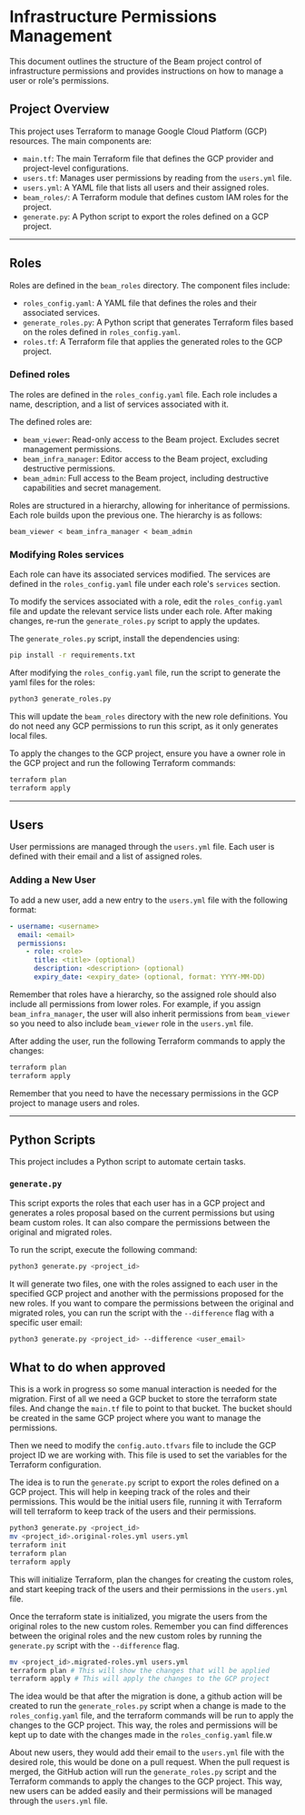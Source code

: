 <!--
    Licensed to the Apache Software Foundation (ASF) under one
    or more contributor license agreements.  See the NOTICE file
    distributed with this work for additional information
    regarding copyright ownership.  The ASF licenses this file
    to you under the Apache License, Version 2.0 (the
    "License"); you may not use this file except in compliance
    with the License.  You may obtain a copy of the License at

      http://www.apache.org/licenses/LICENSE-2.0

    Unless required by applicable law or agreed to in writing,
    software distributed under the License is distributed on an
    "AS IS" BASIS, WITHOUT WARRANTIES OR CONDITIONS OF ANY
    KIND, either express or implied.  See the License for the
    specific language governing permissions and limitations
    under the License.
-->

# Infrastructure Permissions Management

This document outlines the structure of the Beam project control of infrastructure permissions and provides instructions on how to manage a user or role's permissions.

## Project Overview

This project uses Terraform to manage Google Cloud Platform (GCP) resources. The main components are:

- `main.tf`: The main Terraform file that defines the GCP provider and project-level configurations.
- `users.tf`: Manages user permissions by reading from the `users.yml` file.
- `users.yml`: A YAML file that lists all users and their assigned roles.
- `beam_roles/`: A Terraform module that defines custom IAM roles for the project.
- `generate.py`: A Python script to export the roles defined on a GCP project.

---

## Roles

Roles are defined in the `beam_roles` directory. The component files include:

- `roles_config.yaml`: A YAML file that defines the roles and their associated services.
- `generate_roles.py`: A Python script that generates Terraform files based on the roles defined in `roles_config.yaml`.
- `roles.tf`: A Terraform file that applies the generated roles to the GCP project.

### Defined roles

The roles are defined in the `roles_config.yaml` file. Each role includes a name, description, and a list of services associated with it.

The defined roles are:

- `beam_viewer`: Read-only access to the Beam project. Excludes secret management permissions.
- `beam_infra_manager`: Editor access to the Beam project, excluding destructive permissions.
- `beam_admin`: Full access to the Beam project, including destructive capabilities and secret management.

Roles are structured in a hierarchy, allowing for inheritance of permissions. Each role builds upon the previous one. The hierarchy is as follows:

```plaintext
beam_viewer < beam_infra_manager < beam_admin
```

### Modifying Roles services

Each role can have its associated services modified. The services are defined in the `roles_config.yaml` file under each role's `services` section.

To modify the services associated with a role, edit the `roles_config.yaml` file and update the relevant service lists under each role. After making changes, re-run the `generate_roles.py` script to apply the updates.

The `generate_roles.py` script, install the dependencies using:

```bash
pip install -r requirements.txt
```

After modifying the `roles_config.yaml` file, run the script to generate the yaml files for the roles:

```bash
python3 generate_roles.py
```

This will update the `beam_roles` directory with the new role definitions. You do not need any GCP permissions to run this script, as it only generates local files.

To apply the changes to the GCP project, ensure you have a owner role in the GCP project and run the following Terraform commands:

```bash
terraform plan
terraform apply
```

---

## Users

User permissions are managed through the `users.yml` file. Each user is defined with their email and a list of assigned roles.

### Adding a New User

To add a new user, add a new entry to the `users.yml` file with the following format:

```yaml
- username: <username>
  email: <email>
  permissions:
    - role: <role>
      title: <title> (optional)
      description: <description> (optional)
      expiry_date: <expiry_date> (optional, format: YYYY-MM-DD)
```

Remember that roles have a hierarchy, so the assigned role should also include all permissions from lower roles. For example, if you assign `beam_infra_manager`, the user will also inherit permissions from `beam_viewer` so you need to also include `beam_viewer` role in the `users.yml` file.

After adding the user, run the following Terraform commands to apply the changes:

```bash
terraform plan
terraform apply
```

Remember that you need to have the necessary permissions in the GCP project to manage users and roles.

---

## Python Scripts

This project includes a Python script to automate certain tasks.

### `generate.py`

This script exports the roles that each user has in a GCP project and generates a roles proposal based on the current permissions but using beam custom roles. It can also compare the permissions between the original and migrated roles.

To run the script, execute the following command:

```bash
python3 generate.py <project_id>
```

It will generate two files, one with the roles assigned to each user in the specified GCP project and another with the permissions proposed for the new roles. If you want to compare the permissions between the original and migrated roles, you can run the script with the `--difference` flag with a specific user email:

```bash
python3 generate.py <project_id> --difference <user_email>
```

## What to do when approved

This is a work in progress so some manual interaction is needed for the migration. First of all we need a GCP bucket to store the terraform state files. And change the `main.tf` file to point to that bucket. The bucket should be created in the same GCP project where you want to manage the permissions.

Then we need to modify the `config.auto.tfvars` file to include the GCP project ID we are working with. This file is used to set the variables for the Terraform configuration.

The idea is to run the `generate.py` script to export the roles defined on a GCP project. This will help in keeping track of the roles and their permissions. This would be the initial users file, running it with Terraform will tell terraform to keep track of the users and their permissions.

```bash
python3 generate.py <project_id>
mv <project_id>.original-roles.yml users.yml
terraform init
terraform plan
terraform apply
```

This will initialize Terraform, plan the changes for creating the custom roles, and start keeping track of the users and their permissions in the `users.yml` file.

Once the terraform state is initialized, you migrate the users from the original roles to the new custom roles. Remember you can find differences between the original roles and the new custom roles by running the `generate.py` script with the `--difference` flag.

```bash
mv <project_id>.migrated-roles.yml users.yml
terraform plan # This will show the changes that will be applied
terraform apply # This will apply the changes to the GCP project
```

The idea would be that after the migration is done, a github action will be created to run the `generate_roles.py` script when a change is made to the `roles_config.yaml` file, and the terraform commands will be run to apply the changes to the GCP project. This way, the roles and permissions will be kept up to date with the changes made in the `roles_config.yaml` file.w

About new users, they would add their email to the `users.yml` file with the desired role, this would be done on a pull request. When the pull request is merged, the GitHub action will run the `generate_roles.py` script and the Terraform commands to apply the changes to the GCP project. This way, new users can be added easily and their permissions will be managed through the `users.yml` file.
